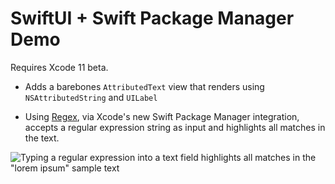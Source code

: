 # SwiftUI + Swift Package Manager Demo

Requires Xcode 11 beta.

- Adds a barebones `AttributedText` view that renders using
  `NSAttributedString` and `UILabel`

- Using [Regex][], via Xcode's new Swift Package Manager integration, accepts a
  regular expression string as input and highlights all matches in the text.

![Typing a regular expression into a text field highlights all matches in the "lorem ipsum" sample text](bindings.gif)

[Regex]: https://github.com/sharplet/Regex

